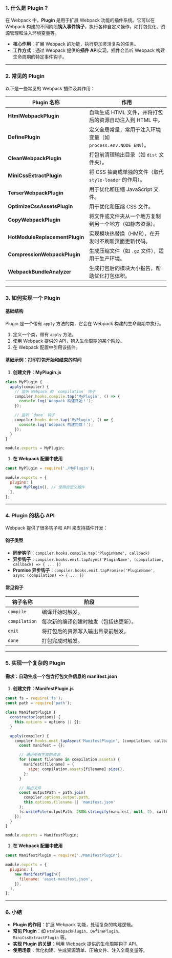 ### **1. 什么是 Plugin？**

在 Webpack 中，**Plugin** 是用于扩展 Webpack 功能的插件系统。它可以在 Webpack 构建的不同阶段**钩入事件钩子**，执行各种自定义操作，如打包优化、资源管理和注入环境变量等。

- **核心作用**：扩展 Webpack 的功能，执行更加灵活复杂的任务。
- **工作方式**：通过 Webpack 提供的**插件 API**实现，插件会监听 Webpack 构建生命周期的特定事件钩子。

------

### **2. 常见的 Plugin**

以下是一些常见的 Webpack 插件及其作用：

| **Plugin 名称**                | **作用**                                                     |
| ------------------------------ | ------------------------------------------------------------ |
| **HtmlWebpackPlugin**          | 自动生成 HTML 文件，并将打包后的资源自动注入到 HTML 中。     |
| **DefinePlugin**               | 定义全局常量，常用于注入环境变量（如 `process.env.NODE_ENV`）。 |
| **CleanWebpackPlugin**         | 打包前清理输出目录（如 `dist` 文件夹）。                     |
| **MiniCssExtractPlugin**       | 将 CSS 抽离成单独的文件（取代 `style-loader` 的作用）。      |
| **TerserWebpackPlugin**        | 用于优化和压缩 JavaScript 文件。                             |
| **OptimizeCssAssetsPlugin**    | 用于优化和压缩 CSS 文件。                                    |
| **CopyWebpackPlugin**          | 将文件或文件夹从一个地方复制到另一个地方（如静态资源）。     |
| **HotModuleReplacementPlugin** | 实现模块热替换（HMR），在开发时不刷新页面更新代码。          |
| **CompressionWebpackPlugin**   | 生成压缩文件（如 `.gz` 文件），适用于生产环境。              |
| **WebpackBundleAnalyzer**      | 生成打包后的模块大小报告，帮助优化打包体积。                 |

------

### **3. 如何实现一个 Plugin**

#### **基础结构**

Plugin 是一个带有 `apply` 方法的类，它会在 Webpack 构建的生命周期中执行。

1. 定义一个类，带有 `apply` 方法。
2. 使用 Webpack 提供的 API，钩入生命周期的某个阶段。
3. 在 Webpack 配置中引用该插件。

#### **基础示例：打印打包开始和结束的时间**

1. **创建文件：MyPlugin.js**

```javascript
class MyPlugin {
  apply(compiler) {
    // 监听 Webpack 的 `compilation` 钩子
    compiler.hooks.compile.tap('MyPlugin', () => {
      console.log('Webpack 构建开始！');
    });

    // 监听 `done` 钩子
    compiler.hooks.done.tap('MyPlugin', () => {
      console.log('Webpack 构建完成！');
    });
  }
}

module.exports = MyPlugin;
```

1. **在 Webpack 配置中使用**

```javascript
const MyPlugin = require('./MyPlugin');

module.exports = {
  plugins: [
    new MyPlugin(), // 使用自定义插件
  ],
};
```

------

### **4. Plugin 的核心 API**

Webpack 提供了很多钩子和 API 来支持插件开发：

#### **钩子类型**

- **同步钩子**：`compiler.hooks.compile.tap('PluginName', callback)`
- **异步钩子**：`compiler.hooks.emit.tapAsync('PluginName', (compilation, callback) => { ... })`
- **Promise 异步钩子**：`compiler.hooks.emit.tapPromise('PluginName', async (compilation) => { ... })`

#### **常见钩子**

| **钩子名称**  | **阶段**                               |
| ------------- | -------------------------------------- |
| `compile`     | 编译开始时触发。                       |
| `compilation` | 每次新的编译创建时触发（包括热更新）。 |
| `emit`        | 将打包后的资源写入输出目录前触发。     |
| `done`        | 打包完成时触发。                       |

------

### **5. 实现一个复杂的 Plugin**

#### **需求：自动生成一个包含打包文件信息的 manifest.json**

1. **创建文件：ManifestPlugin.js**

```javascript
const fs = require('fs');
const path = require('path');

class ManifestPlugin {
  constructor(options) {
    this.options = options || {};
  }

  apply(compiler) {
    compiler.hooks.emit.tapAsync('ManifestPlugin', (compilation, callback) => {
      const manifest = {};

      // 遍历所有生成的资源
      for (const filename in compilation.assets) {
        manifest[filename] = {
          size: compilation.assets[filename].size(),
        };
      }

      // 输出文件
      const outputPath = path.join(
        compiler.options.output.path,
        this.options.filename || 'manifest.json'
      );
      fs.writeFile(outputPath, JSON.stringify(manifest, null, 2), callback);
    });
  }
}

module.exports = ManifestPlugin;
```

1. **在 Webpack 配置中使用**

```javascript
const ManifestPlugin = require('./ManifestPlugin');

module.exports = {
  plugins: [
    new ManifestPlugin({
      filename: 'asset-manifest.json',
    }),
  ],
};
```

------

### **6. 小结**

- **Plugin 的作用**：扩展 Webpack 功能，处理复杂的构建逻辑。
- **常见 Plugin**：如 `HtmlWebpackPlugin`、`DefinePlugin`、`MiniCssExtractPlugin` 等。
- **实现 Plugin 的关键**：利用 Webpack 提供的生命周期钩子 API。
- **使用场景**：优化构建、生成资源清单、压缩文件、注入全局变量等。